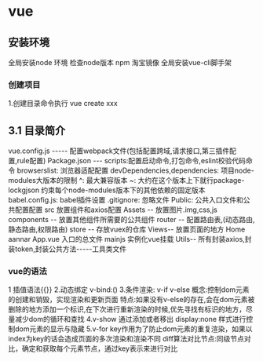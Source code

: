 # vue
## 安装环境
全局安装node 环境   检查node版本
npm
淘宝镜像
全局安装vue-cli脚手架
### 创建项目
1.创建目录命令执行
vue create xxx
## 3.1 目录简介
vue.config.js ----- 配置webpack文件(包括配置跨域,请求接口,第三插件配置,rule配置)
Package.json ---
scripts:配置启动命令,打包命令,eslint校验代码命令
browserslist: 浏览器适配配置
devDependencies,dependencies: 项目node-modules大版本的限制
^: 最大兼容版本
~: 大约在这个版本上下就行package-lockgjson
约束每个node-modules版本下的其他依赖的固定版本
babel.config.js: babel插件设置
.gitignore: 忽略文件
Public: 公共入口文件和公共配置配置
src 放置组件和axios配置
Assets -- 放置图片.img,css,js
components -- 放置其他组件所需要的公共组件
router -- 配置路由表,(动态路由,静态路由,权限路由)
store -- 存放vuex的仓库
Views-- 放置页面的地方
Home
aannar
App.vue 入口的总文件
mainjs 实例化vue挂载
Utils-- 所有封装axios,封装token,封装公共方法-----工具类文件

### vue的语法
1 插值语法{{}}
2.动态绑定 v-bind:()
3.条件渲染: v-if v-else
概念:控制dom元素的创建和销毁，实现渲染和更新页面
特点:如果没有v-else的存在,会在dom元素被删除的地方添加一个标识,在下次进行重新渲染的时候,优先寻找有标识的地方，尽量减少dom的循环和查找
4.v-show  通过添加或者移出 display:none 样式进行控制dom元素的显示与隐藏
5.v-for
key作用为了防止dom元素的重复渲染，如果以index为key的话会造成页面的多次渲染和渲染不同
diff算法对比节点:同级节点对比，确定和获取每个元素节点，通过key表示来进行对比
